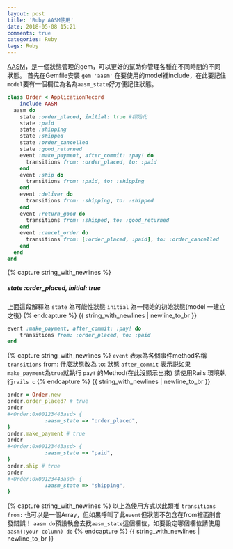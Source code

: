 ```yaml
---
layout: post
title: 'Ruby AASM使用'
date: 2018-05-08 15:21
comments: true
categories: Ruby
tags: Ruby
---
```

[AASM](https://github.com/aasm/aasm)，是一個狀態管理的gem，可以更好的幫助你管理各種在不同時間的不同狀態。
首先在Gemfile安裝 `gem 'aasm'`
在要使用的model裡include，在此要記住`model`要有一個欄位為名為`aasm_state`好方便記住狀態。
```rb
class Order < ApplicationRecord
	include AASM
  aasm do
    state :order_placed, initial: true #初始化
    state :paid
    state :shipping
    state :shipped
    state :order_cancelled
    state :good_returned
    event :make_payment, after_commit: :pay! do
      transitions from: :order_placed, to: :paid
    end
    event :ship do
      transitions from: :paid, to: :shipping
    end
    event :deliver do
      transitions from: :shipping, to: :shipped
    end
    event :return_good do
      transitions from: :shipped, to: :good_returned
    end
    event :cancel_order do
      transitions from: [:order_placed, :paid], to: :order_cancelled
    end
  end
end
```
{% capture string_with_newlines %}
##### state :order_placed, initial: true
上面這段解釋為
`state` 為可能性狀態
`initial` 為一開始的初始狀態(model 一建立之後)
{% endcapture %}
{{ string_with_newlines | newline_to_br }}
```rb
event :make_payment, after_commit: :pay! do
	transitions from: :order_placed, to: :paid
end
```
{% capture string_with_newlines %}
`event` 表示為各個事件method名稱
`transitions` from: 什麼狀態改為 to: 狀態
`after_commit` 表示説如果`make_payment`為`true`就執行 `pay!` 的Method(在此沒顯示出來)
請使用Rails 環境執行`rails c`
{% endcapture %}
{{ string_with_newlines | newline_to_br }}
```rb
order = Order.new
order.order_placed? # true
order
#<Order:0x00123443asd> {
            :aasm_state => "order_placed",
}
order.make_payment # true
order
#<Order:0x00123443asd> {
            :aasm_state => "paid",
}
order.ship # true
order
#<Order:0x00123443asd> {
            :aasm_state => "shipping",
}
```
{% capture string_with_newlines %}
以上為使用方式以此類推
`transitions from:` 也可以是一個Array，但如果呼叫了此`event`但狀態不包含在from裡面則會發錯誤！
`aasm do`預設執會去找`aasm_state`這個欄位，如要設定哪個欄位請使用`aasm(:your column) do`
{% endcapture %}
{{ string_with_newlines | newline_to_br }}